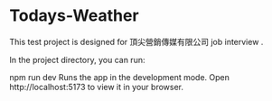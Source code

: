 # Todays-Weather
This test project is designed for 頂尖營銷傳媒有限公司 job interview .

In the project directory, you can run:

npm run dev
Runs the app in the development mode.
Open http://localhost:5173 to view it in your browser.
